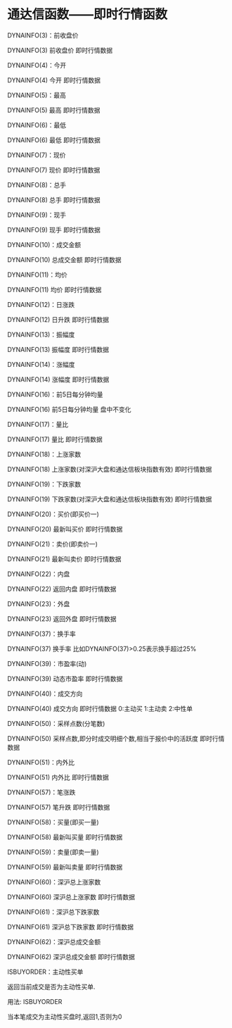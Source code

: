 # 通达信函数——即时行情函数

DYNAINFO(3)：前收盘价

DYNAINFO(3)  前收盘价 即时行情数据



DYNAINFO(4)：今开

DYNAINFO(4)  今开 即时行情数据



DYNAINFO(5)：最高

DYNAINFO(5)  最高 即时行情数据



DYNAINFO(6)：最低

DYNAINFO(6)  最低 即时行情数据



DYNAINFO(7)：现价

DYNAINFO(7)  现价 即时行情数据



DYNAINFO(8)：总手

DYNAINFO(8) 总手 即时行情数据



DYNAINFO(9)：现手

DYNAINFO(9) 现手 即时行情数据



DYNAINFO(10)：成交金额

DYNAINFO(10)  总成交金额 即时行情数据



DYNAINFO(11)：均价

DYNAINFO(11) 均价 即时行情数据



DYNAINFO(12)：日涨跌

DYNAINFO(12) 日升跌 即时行情数据



DYNAINFO(13)：振幅度

DYNAINFO(13) 振幅度 即时行情数据



DYNAINFO(14)：涨幅度

DYNAINFO(14) 涨幅度 即时行情数据



DYNAINFO(16)：前5日每分钟均量

DYNAINFO(16) 前5日每分钟均量 盘中不变化



DYNAINFO(17)：量比

DYNAINFO(17) 量比 即时行情数据



DYNAINFO(18)：上涨家数

DYNAINFO(18) 上涨家数(对深沪大盘和通达信板块指数有效) 即时行情数据



DYNAINFO(19)：下跌家数

DYNAINFO(19) 下跌家数(对深沪大盘和通达信板块指数有效) 即时行情数据



DYNAINFO(20)：买价(即买价一)

DYNAINFO(20)  最新叫买价 即时行情数据



DYNAINFO(21)：卖价(即卖价一)

DYNAINFO(21)  最新叫卖价 即时行情数据



DYNAINFO(22)：内盘

DYNAINFO(22) 返回内盘 即时行情数据



DYNAINFO(23)：外盘

DYNAINFO(23) 返回外盘 即时行情数据



DYNAINFO(37)：换手率

DYNAINFO(37) 换手率 比如DYNAINFO(37)>0.25表示换手超过25%



DYNAINFO(39)：市盈率(动)

DYNAINFO(39) 动态市盈率 即时行情数据



DYNAINFO(40)：成交方向

DYNAINFO(40) 成交方向 即时行情数据 0:主动买 1:主动卖 2:中性单



DYNAINFO(50)：采样点数(分笔数)

DYNAINFO(50)  采样点数,即分时成交明细个数,相当于报价中的活跃度 即时行情数据



DYNAINFO(51)：内外比

DYNAINFO(51) 内外比 即时行情数据



DYNAINFO(57)：笔涨跌

DYNAINFO(57) 笔升跌 即时行情数据



DYNAINFO(58)：买量(即买一量)

DYNAINFO(58)  最新叫买量 即时行情数据



DYNAINFO(59)：卖量(即卖一量)

DYNAINFO(59)  最新叫卖量 即时行情数据



DYNAINFO(60)：深沪总上涨家数

DYNAINFO(60) 深沪总上涨家数 即时行情数据



DYNAINFO(61)：深沪总下跌家数

DYNAINFO(61) 深沪总下跌家数 即时行情数据



DYNAINFO(62)：深沪总成交金额

DYNAINFO(62) 深沪总成交金额 即时行情数据



ISBUYORDER：主动性买单

返回当前成交是否为主动性买单.

用法: ISBUYORDER

 当本笔成交为主动性买盘时,返回1,否则为0
